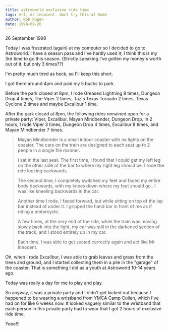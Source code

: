 ```yaml
---
title: astroworld exclusive ride time
tags: ert, mr innocent, dont try this at home
author: Rob Nugen
date: 1998-09-26
---
```


<p class=date>26 September 1998</p>

<p>Today I was frustrated (again) at my computer so I decided to go to Astroworld.  I have a season pass and I've hardly used it; I think this is my 3rd time to go this season.  (Strictly speaking I've gotten my money's worth out of it, but only 3 times??)

<p>I'm pretty much tired as heck, so I'll keep this short.

<p>I got there around 4pm and paid my 5 bucks to park.  

<p>Before the park closed at 8pm, I rode Greased Lightning 9 times, Dungeon Drop 4 times, The Viper 2 times, Taz's Texas Tornado 2 times, Texas Cyclone 2 times and maybe Excalibur 1 time.

<p>After the park closed at 8pm, the following rides remained open for a private party:  Viper, Excalibur, Mayan Mindbender, Dungeon Drop.  In 2 hours, I rode  Viper 3 times, Dungeon Drop 4 times, Excalibur 8 times, and Mayan Mindbender 7 times.

<blockquote><p>
Mayan Mindbender is a small indoor coaster with no lights on the coaster.  The cars on the train are designed to each seat up to 2 people in a single file manner.  

<p>I sat in the last seat.  The first time, I found that I could get my left leg on the other side of the bar to where my right leg should be.  I rode the ride looking backwards.

<p>The second time, I completely switched my feet and faced my entire body backwards, with my knees down where my feet should go.. I was like kneeling backwards in the car.

<p>Another time I rode, I faced forward, but while sitting on top of the lap bar instead of under it.  I gripped the hand bar in front of me as if riding a motorcycle.

<p>A few times, at the very end of the ride, while the train was moving slowly back into the light, my car was still in the darkened section of the track, and I stood entirely up in my car.

<p>Each time, I was able to get seated correctly again and act like Mr Innocent.

</blockquote>

<p>Oh, when I rode Excalibur, I was able to grab leaves and grass from the trees and ground, and I started collecting them in a pile in the "garage" of the coaster.  That is something I did as a youth at Astroworld 10-14 years ago.

<p>Today was really a day for me to play and play.

<p>So anyway, it was a private party and I didn't get kicked out because I happened to be wearing a wristband from YMCA Camp Cullen, which I've had on for like 6 weeks now.  It looked vaguely similar to the wristband that each person in this private party had to wear that I got 2 hours of exclusive ride time.  

<p>Yeee!!!

<p>
